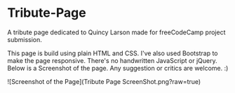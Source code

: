 # Tribute-Page
A tribute page dedicated to Quincy Larson made for freeCodeCamp project submission.

This page is build using plain HTML and CSS. I've also used Bootstrap to make the page responsive. There's no handwritten JavaScript or jQuery. Below is a Screenshot of the page. Any suggestion or critics are welcome. :)

![Screenshot of the Page](Tribute Page ScreenShot.png?raw=true)
